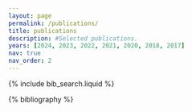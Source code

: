 ```yaml
---
layout: page
permalink: /publications/
title: publications
description: #Selected publications.
years: [2024, 2023, 2022, 2021, 2020, 2018, 2017]
nav: true
nav_order: 2
---
```


<!-- _pages/publications.md -->

<!-- Bibsearch Feature -->

{% include bib_search.liquid %}

<div class="publications">

{% bibliography %}

</div>
